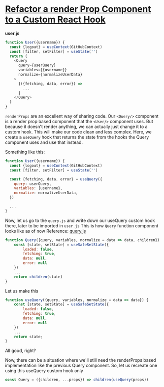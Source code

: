 # [Refactor a render Prop Component to a Custom React Hook](https://egghead.io/lessons/react-refactor-a-render-prop-component-to-a-custom-react-hook)

**user.js**

```javascript
function User({username}) {
  const {logout} = useContext(GitHubContext)
  const [filter, setFilter] = useState('')
  return (
    <Query
      query={userQuery}
      variables={{username}}
      normalize={normalizeUserData}
    >
      {({fetching, data, error}) =>
        ...
      }
    </Query>
  )
}
```

`renderProps` are an excellent way of sharing code. Our `<Query/>` component is a render prop based component that the `<User/>` component uses. But because it doesn't render anything, we can actually just change it to a custom hook. This will make our code clean and less complex.
Here, we create a `useQuery` hook that returns the state from the hooks the Query component uses and use that instead.

Something like this:

```javascript
function User({username}) {
  const {logout} = useContext(GitHubContext)
  const [filter, setFilter] = useState('')

  const {fetching, data, error} = useQuery({
    query: userQuery,
    variables: {username},
    normalize: normalizeUserData,
  })

  ...
}
```

Now, let us go to the `query.js` and write down our useQuery custom hook there, later to be imported in `user.js`
This is how `Query` function component looks like as of now
Reference: [query.js](https://github.com/kentcdodds/react-github-profile/blob/egghead-2018/refactor-09/src/screens/user/components/query.js)

```javascript
function Query({query, variables, normalize = data => data, children}) {
    const [state, setState] = useSafeSetState({
        loaded: false,
        fetching: true,
        data: null,
        error: null
    })
    ...
    return children(state)
}
```

Let us make this

```javascript
function useQuery({query, variables, normalize = data => data}) {
    const [state, setState] = useSafeSetState({
        loaded: false,
        fetching: true,
        data: null,
        error: null
    })
    ...
    return state;
}
```

All good, right?

Now, there can be a situation where we'll still need the renderProps based implementation like the previous Query component. So, let us recreate one using this useQuery custom hook only

```javascript
const Query = ({children, ...props}) => children(useQuery(props))
```

